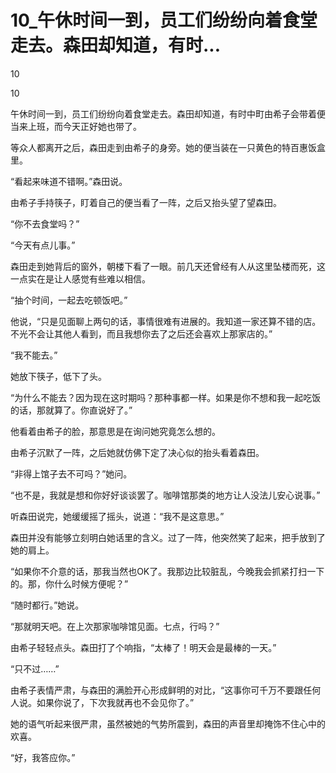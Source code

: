 # 10_午休时间一到，员工们纷纷向着食堂走去。森田却知道，有时...

10

10

午休时间一到，员工们纷纷向着食堂走去。森田却知道，有时中町由希子会带着便当来上班，而今天正好她也带了。

等众人都离开之后，森田走到由希子的身旁。她的便当装在一只黄色的特百惠饭盒里。

“看起来味道不错啊。”森田说。

由希子手持筷子，盯着自己的便当看了一阵，之后又抬头望了望森田。

“你不去食堂吗？”

“今天有点儿事。”

森田走到她背后的窗外，朝楼下看了一眼。前几天还曾经有人从这里坠楼而死，这一点实在是让人感觉有些难以相信。

“抽个时间，一起去吃顿饭吧。”

他说，“只是见面聊上两句的话，事情很难有进展的。我知道一家还算不错的店。不光不会让其他人看到，而且我想你去了之后还会喜欢上那家店的。”

“我不能去。”

她放下筷子，低下了头。

“为什么不能去？因为现在这时期吗？那种事都一样。如果是你不想和我一起吃饭的话，那就算了。你直说好了。”

他看着由希子的脸，那意思是在询问她究竟怎么想的。

由希子沉默了一阵，之后她就仿佛下定了决心似的抬头看着森田。

“非得上馆子去不可吗？”她问。

“也不是，我就是想和你好好谈谈罢了。咖啡馆那类的地方让人没法儿安心说事。”

听森田说完，她缓缓摇了摇头，说道：“我不是这意思。”

森田并没有能够立刻明白她话里的含义。过了一阵，他突然笑了起来，把手放到了她的肩上。

“如果你不介意的话，那我当然也OK了。我那边比较脏乱，今晚我会抓紧打扫一下的。那，你什么时候方便呢？”

“随时都行。”她说。

“那就明天吧。在上次那家咖啡馆见面。七点，行吗？”

由希子轻轻点头。森田打了个响指，“太棒了！明天会是最棒的一天。”

“只不过……”

由希子表情严肃，与森田的满脸开心形成鲜明的对比，“这事你可千万不要跟任何人说。如果你说了，下次我就再也不会见你了。”

她的语气听起来很严肃，虽然被她的气势所震到，森田的声音里却掩饰不住心中的欢喜。

“好，我答应你。”